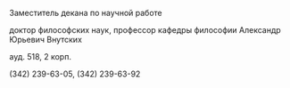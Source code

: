 Заместитель декана по научной работе
доктор философских наук, профессор кафедры философии
Александр Юрьевич Внутских
ауд. 518, 2 корп.
(342) 239-63-05, (342) 239-63-92
 